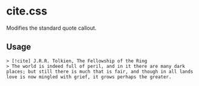 # cite.css
Modifies the standard quote callout.

## Usage
```
> [!cite] J.R.R. Tolkien, The Fellowship of the Ring
> The world is indeed full of peril, and in it there are many dark places; but still there is much that is fair, and though in all lands love is now mingled with grief, it grows perhaps the greater.
```

